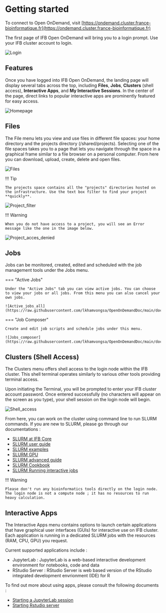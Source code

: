 # Getting started

To connect to Open OnDemand, visit [https://ondemand.cluster.france-bioinformatique.fr](https://ondemand.cluster.france-bioinformatique.fr)

The first page of IFB Open OnDemand will bring you to a login prompt. Use your IFB cluster account to login.

![Login](https://raw.githubusercontent.com/lkhamvongsa/OpenOnDemandDoc/main/docs/assets/img/Login.png)

## Features

Once you have logged into IFB Open OnDemand, the landing page will display several tabs across the top, including **Files**, **Jobs**, **Clusters** (shell access), **Interactive Apps**, and **My Interactive Sessions**. In the center of the page, direct links to popular interactive apps are prominently featured for easy access.

![Homepage](https://raw.githubusercontent.com/lkhamvongsa/OpenOnDemandDoc/main/docs/assets/img/OpenOnDemand_home_IFB.png)

## Files

The File menu lets you view and use files in different file spaces: your home directory and the projects directory (/shared/projects).
Selecting one of the file spaces takes you to a page that lets you navigate through the space in a graphical frame similar to a file browser on a personal computer. From here you can download, upload, create, delete and open files.

![Files](https://raw.githubusercontent.com/lkhamvongsa/OpenOnDemandDoc/main/docs/assets/img/Files.png)

!!! Tip

    The projects space contains all the "projects" directories hosted on the infrastructure. Use the text box filter to find your project **quickly**.

![Project_filter](https://raw.githubusercontent.com/lkhamvongsa/OpenOnDemandDoc/main/docs/assets/img/Projects_filter.jpg)


!!! Warning

    When you do not have access to a project, you will see an Error message like the one in the image below. 

![Project_acces_denied](https://raw.githubusercontent.com/lkhamvongsa/OpenOnDemandDoc/main/docs/assets/img/Projects_acces_denied.png)

## Jobs

Jobs can be monitored, created, edited and scheduled with the job management tools under the Jobs menu.

=== "Active Jobs"

    Under the "Active Jobs" tab you can view active jobs. You can choose to view your jobs or all jobs. From this menu you can also cancel your own jobs.

    ![Active_jobs_all](https://raw.githubusercontent.com/lkhamvongsa/OpenOnDemandDoc/main/docs/assets/img/Active_jobs_all.png)

=== "Job Composer" 

    Create and edit job scripts and schedule jobs under this menu.

    ![Jobs_composer](https://raw.githubusercontent.com/lkhamvongsa/OpenOnDemandDoc/main/docs/assets/img/Job_composer.png)

## Clusters (Shell Access)

The Clusters menu offers shell access to the login node within the IFB cluster. This shell terminal operates similarly to various other tools providing terminal access.

Upon initiating the Terminal, you will be prompted to enter your IFB cluster account password. Once entered successfully (no characters will appear on the screen as you type), your shell session on the login node will begin.

![Shell_access](https://raw.githubusercontent.com/lkhamvongsa/OpenOnDemandDoc/main/docs/assets/img/Shell_access.png)

From here, you can work on the cluster using command line to run SLURM commands. If you are new to SLURM, please go through our documentations :

 - [SLURM at IFB Core](https://ifb-elixirfr.gitlab.io/cluster/doc/slurm/slurm_at/)
 - [SLURM user guide](https://ifb-elixirfr.gitlab.io/cluster/doc/slurm/slurm_user_guide/)
 - [SLURM examples](https://ifb-elixirfr.gitlab.io/cluster/doc/slurm/slurm_examples/)
 - [SLURM GPU](https://ifb-elixirfr.gitlab.io/cluster/doc/slurm/slurm_GPU/)
 - [SLURM advanced guide](https://ifb-elixirfr.gitlab.io/cluster/doc/slurm/slurm_advanced_guide/)
 - [SLURM Cookbook](https://ifb-elixirfr.gitlab.io/cluster/doc/slurm/slurm_cookbook/)
 - [SLURM Running interactive jobs](https://ifb-elixirfr.gitlab.io/cluster/doc/slurm/sinteractive/)

!!! Warning
    
    Please don't run any bioinformatics tools directly on the login node. The login node is not a compute node ; it has no resources to run heavy calculation.

## Interactive Apps

The Interactive Apps menu contains options to launch certain applications that have graphical user interfaces (GUIs) for interactive use on IFB cluster. Each application is running in a dedicated SLURM jobs with the resources (RAM, CPU, GPU) you request.

Current supported applications include :

 - JupyterLab : JupyterLab is a web-based interactive development environment for notebooks, code and data
 - RStudio Server : RStudio Server is web based version of the RStudio integrated development envrionment (IDE) for R

To find out more about using apps, please consult the following documents :

 - [Starting a JupyterLab session](Starting_JupyterLab_session.md)
 - [Starting Rstudio server]()

 